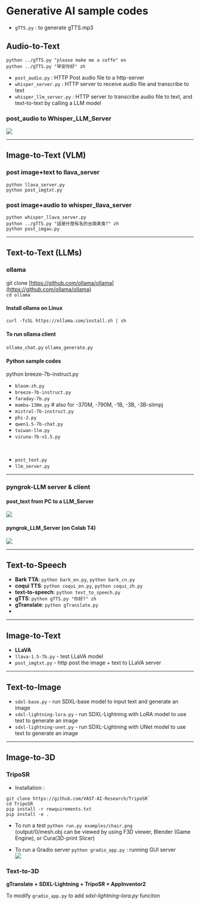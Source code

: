 # Generative AI sample codes
* `gTTS.py` : to generate gTTS.mp3
## Audio-to-Text
`python ../gTTS.py "please make me a coffe" en`<br>
`python ../gTTS.py "早安你好" zh`<br>
* `post_audio.py` : HTTP Post audio file to a http-server
* `whisper_server.py` : HTTP server to receive audio file and transcribe to text
* `whisper_llm_server.py` : HTTP server to transcribe audio file to text, and text-to-text by calling a LLM model

### post_audio to Whisper_LLM_Server
![](https://github.com/rkuo2000/GenAI/blob/main/assets/post_audio.png?raw=true)

---
## Image-to-Text (VLM)

### post image+text to llava_server
`python llava_server.py`<br>
`python post_imgtxt.py`<br>

### post image+audio to whisper_llava_server
`python whisper_llava_server.py`<br>
`python ../gTTS.py "這是什麼有名的台南美食?" zh`<br>
`python post_imgau.py`<br>


---
## Text-to-Text (LLMs)

### ollama
git clone [https://github.com/ollama/ollama](https://github.com/ollama/ollama)<br>
`cd ollama`

#### Install ollama on Linux
```
curl -fsSL https://ollama.com/install.sh | sh
```
#### To run ollama client
`ollama_chat.py`
`ollama_generate.py`

#### Python sample codes
python breeze-7b-instruct.py<br>
* `bloom-zh.py`
* `breeze-7b-instruct.py`
* `faraday-7b.py`
* `mamba-130m.py` # also for -370M, -790M, -1B, -3B, -3B-slimpj
* `mistral-7b-instruct.py`
* `phi-2.py`
* `qwen1.5-7b-chat.py`
* `taiwan-llm.py`
* `vicuna-7b-v1.5.py`
<br>

* `post_text.py`
* `llm_server.py`

---
### pyngrok-LLM server & client
#### post_text from PC to a LLM_Server
![](https://github.com/rkuo2000/GenAI/blob/main/assets/pyngrok_post_text.png?raw=true)
#### pyngrok_LLM_Server (on Colab T4)
![](https://github.com/rkuo2000/GenAI/blob/main/assets/pyngrok_LLM_Server.png?raw=true)

---
## Text-to-Speech

* **Bark TTA**: `python bark_en.py`, `python bark_cn.py`
* **coqui TTS**: `python coqui_en.py`, `python coqui_zh.py`
* **text-to-speech**: `python text_to_speech.py`
* **gTTS**: `python gTTS.py "你好?" zh`
* **gTranslate**: `python gTranslate.py`
* 
---
## Image-to-Text
* **LLaVA**
* `llava-1.5-7b.py` - test LLaVA model
* `post_imgtxt.py`  - http post the image + text to LLaVA server


---
## Text-to-Image 
* `sdxl-base.py` - run SDXL-base model to input text and generate an image
* `sdxl-lightning-lora.py` - run SDXL-Lightning with LoRA model to use text to generate an image
* `sdxl-lightning-unet.py` - run SDXL-Lightning with UNet model to use text to generate an image

---
## Image-to-3D

### TripoSR

* Installation :
```
git clone https://github.com/VAST-AI-Research/TripoSR`
cd TripoSR
pip install -r rewquirements.txt
pip install -e .
```
* To run a test
`python run.py examples/chair.png`<br>
(output/0/mesh.obj can be viewed by using F3D viewer, Blender (Game Engine), or Cura(3D-print Slicer)<br>

* To run a Gradio server 
`python gradio_app.py` : running GUI server<br>
![](https://github.com/rkuo2000/GenAI/blob/main/assets/TripoSR_gradio_server.png?raw=true)

### Text-to-3D
**gTranslate + SDXL-Lightning + TripoSR + AppInventor2**<br>

To modify `gradio_app.py` to add *sdxl-lightning-lora.py* funciton




